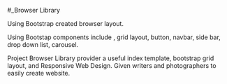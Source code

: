 #_Browser Library

Using Bootstrap created browser layout.

Using Bootstap components include , grid layout, button, navbar, side bar, drop down list, carousel.

Project Browser Library provider a useful index template, bootstrap grid layout, and Responsive Web Design. Given writers and photographers to easily create website.
